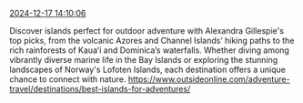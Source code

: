 [2024-12-17 14:10:06](https://mstdn.social/@hill_wanderer/113668561762034278)

Discover islands perfect for outdoor adventure with Alexandra Gillespie&#39;s top picks, from the volcanic Azores and Channel Islands’ hiking paths to the rich rainforests of Kauaʻi and Dominica’s waterfalls. Whether diving among vibrantly diverse marine life in the Bay Islands or exploring the stunning landscapes of Norway&#39;s Lofoten Islands, each destination offers a unique chance to connect with nature. <a href="https://www.outsideonline.com/adventure-travel/destinations/best-islands-for-adventures/" target="_blank" rel="nofollow noopener noreferrer" translate="no">https://www.outsideonline.com/adventure-travel/destinations/best-islands-for-adventures/</a>